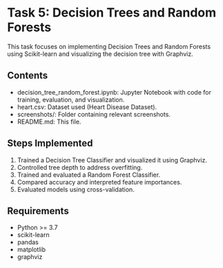 # Task 5: Decision Trees and Random Forests

This task focuses on implementing Decision Trees and Random Forests using Scikit-learn and visualizing the decision tree with Graphviz.

## Contents
- decision_tree_random_forest.ipynb: Jupyter Notebook with code for training, evaluation, and visualization.
- heart.csv: Dataset used (Heart Disease Dataset).
- screenshots/: Folder containing relevant screenshots.
- README.md: This file.

## Steps Implemented
1. Trained a Decision Tree Classifier and visualized it using Graphviz.
2. Controlled tree depth to address overfitting.
3. Trained and evaluated a Random Forest Classifier.
4. Compared accuracy and interpreted feature importances.
5. Evaluated models using cross-validation.

## Requirements
- Python >= 3.7
- scikit-learn
- pandas
- matplotlib
- graphviz

